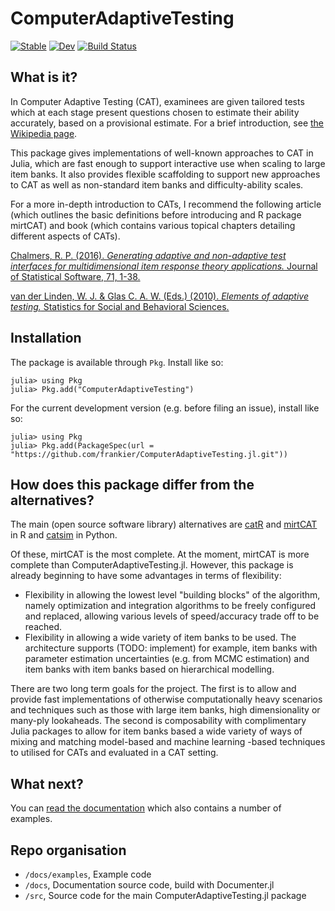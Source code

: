 # ComputerAdaptiveTesting

[![Stable](https://img.shields.io/badge/docs-stable-blue.svg)](https://frankier.github.io/ComputerAdaptiveTesting.jl/stable)
[![Dev](https://img.shields.io/badge/docs-dev-blue.svg)](https://frankier.github.io/ComputerAdaptiveTesting.jl/dev)
[![Build Status](https://github.com/frankier/ComputerAdaptiveTesting.jl/actions/workflows/CI.yml/badge.svg?branch=main)](https://github.com/frankier/ComputerAdaptiveTesting.jl/actions/workflows/CI.yml?query=branch%3Amain)

## What is it?

In Computer Adaptive Testing (CAT), examinees are given tailored tests which at
each stage present questions chosen to estimate their ability accurately, based
on a provisional estimate. For a brief introduction, see [the Wikipedia
page](https://en.wikipedia.org/wiki/Computerized_adaptive_testing).

This package gives implementations of well-known approaches to CAT in Julia,
which are fast enough to support interactive use when scaling to large item
banks. It also provides flexible scaffolding to support new approaches to CAT
as well as non-standard item banks and difficulty-ability scales.

For a more in-depth introduction to CATs, I recommend the following article
(which outlines the basic definitions before introducing and R package mirtCAT)
and book (which contains various topical chapters detailing different aspects
of CATs).

[Chalmers, R. P. (2016).
*Generating adaptive and non-adaptive test interfaces for multidimensional item
response theory applications.*
Journal of Statistical Software, 71, 1-38.](https://doi.org/10.18637/JSS.V071.I05)

[van der Linden, W. J. & Glas C. A. W. (Eds.) (2010).
*Elements of adaptive testing.*
Statistics for Social and Behavioral Sciences.](https://doi.org/10.1007/978-0-387-85461-8)

## Installation

The package is available through `Pkg`. Install like so:

```
julia> using Pkg
julia> Pkg.add("ComputerAdaptiveTesting")
```

For the current development version (e.g. before filing an issue), install like so:

```
julia> using Pkg
julia> Pkg.add(PackageSpec(url = "https://github.com/frankier/ComputerAdaptiveTesting.jl.git"))
```

## How does this package differ from the alternatives?

The main (open source software library) alternatives are
[catR](https://cran.r-project.org/web/packages/catR/index.html) and
[mirtCAT](https://cran.r-project.org/web/packages/mirtCAT/index.html) in R and
[catsim](https://github.com/douglasrizzo/catsim) in Python.

Of these, mirtCAT is the most complete. At the moment, mirtCAT is more complete
than ComputerAdaptiveTesting.jl. However, this package is already beginning to
have some advantages in terms of flexibility:

 * Flexibility in allowing the lowest level "building blocks" of the algorithm,
   namely optimization and integration algorithms to be freely configured and
   replaced, allowing various levels of speed/accuracy trade off to be reached.
 * Flexibility in allowing a wide variety of item banks to be used. The
   architecture supports (TODO: implement) for example, item banks with
   parameter estimation uncertainties (e.g. from MCMC estimation) and item
   banks with item banks based on hierarchical modelling.

There are two long term goals for the project. The first is to allow and
provide fast implementations of otherwise computationally heavy scenarios and
techniques such as those with large item banks, high dimensionality or many-ply
lookaheads. The second is composability with complimentary Julia packages to
allow for item banks based a wide variety of ways of mixing and matching
model-based and machine learning -based techniques to utilised for CATs and
evaluated in a CAT setting.

## What next?

You can [read the
documentation](https://juliapsychometricsbazaar.github.io/ComputerAdaptiveTesting.jl/dev/) which
also contains a number of examples.

## Repo organisation

 * `/docs/examples`, Example code
 * `/docs`, Documentation source code, build with Documenter.jl
 * `/src`, Source code for the main ComputerAdaptiveTesting.jl package
